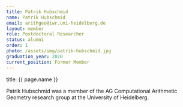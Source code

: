 ```yaml
---
title: Patrik Hubschmid
name: Patrik Hubschmid
email: arithgeo@iwr.uni-heidelberg.de
layout: member
role: Postdoctoral Researcher
status: alumni
order: 1
photo: /assets/img/patrik-hubschmid.jpg
graduation_year: 2020
current_position: Former Member
---
```



title: {{ page.name }}

Patrik Hubschmid was a member of the AG Computational Arithmetic Geometry research group at the University of Heidelberg.
